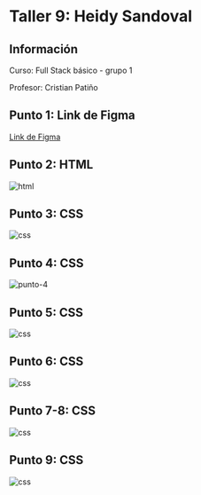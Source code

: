 <!-- ESTE ARCHIVO ME SIRVE PARA DECIR SOBRE QUÉ VA MI PROYECTO EN GITHUB -->
<h1> Taller 9: Heidy Sandoval </h1>
<h2> Información </h2>
<p> Curso: Full Stack básico - grupo 1 </p>
<p> Profesor: Cristian Patiño </p>

<h2> Punto 1: Link de Figma </h2>
<a href="https://www.figma.com/file/w5OEZqnhbLwjee1Hyt1GMv/Heidy-Sandoval---Taller-9%3A-punto-1?type=design&node-id=0%3A1&mode=design&t=9nBzkCbPhksLkGC4-1"> Link de Figma 
</a>

<h2> Punto 2: HTML </h2>
<img src="./public/images/html.png" alt= "html">

<h2> Punto 3: CSS </h2>
<img src="./public/images/css.png" alt="css">

<h2> Punto 4: CSS </h2>
<img src="./public/images/punto-4.png" alt="punto-4">

<h2> Punto 5: CSS </h2>
<img src="./public/images/css.png" alt="css">

<h2> Punto 6: CSS </h2>
<img src="./public/images/css.png" alt="css">

<h2> Punto 7-8: CSS </h2>
<img src="./public/images/css.png" alt="css">

<h2> Punto 9: CSS </h2>
<img src="./public/images/css.png" alt="css">
